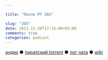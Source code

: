```yaml
---

title: "После РТ 265"

slug: "265"
date: 2011-11-26T17:14:00+03:00
comments: true
categories: podcast
---
```

[аудио](http://cdn.radio-t.com/rt265post.mp3) ● [пиратский torrent](http://pirates.radio-t.com/torrents/rt265post.mp3.torrent) ● [лог чата](http://chat.radio-t.com/logs/radio-t-265.html) ● [wiki](http://wiki.radio-t.com/%D0%9F%D0%BE%D1%81%D0%BB%D0%B5_%D0%A0%D0%A2_265)<audio src="http://cdn.radio-t.com/rt265post.mp3" preload="none">
